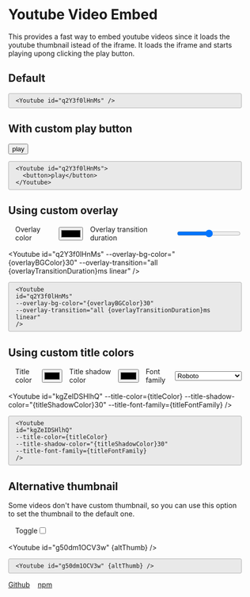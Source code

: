 <script>
  import Youtube from "$lib/Youtube.svelte";
  let overlayBGColor = "#e5a50a";
  let overlayTransitionDuration = 50;

  let titleColor = "#000000";
  let titleShadowColor = "#ffffff";
  let titleFontFamily = "'Segoe UI', Geneva, Verdana, sans-serif";

  let altThumb = false;
</script>

<div class="container">
  <h1>Youtube Video Embed</h1>

  <p>
    This provides a fast way to embed youtube videos since it loads the youtube
    thumbnail istead of the iframe. It loads the iframe and starts playing upong
    clicking the play button.
  </p>

  <h2>Default</h2>
  <Youtube id="q2Y3f0lHnMs" />

```svelte
<Youtube id="q2Y3f0lHnMs" />
```

  <h2>With custom play button</h2>

  <Youtube id="q2Y3f0lHnMs">
    <button>play</button>
  </Youtube>

```svelte
<Youtube id="q2Y3f0lHnMs">
  <button>play</button>
</Youtube>
```

  <h2>Using custom overlay</h2>
  <div class="controls">
    <label for="overlay-color-select">Overlay color</label>
    <input id="overlay-color-select" type="color" bind:value={overlayBGColor} />
    <label for="overlay-transition-duration">Overlay transition duration</label>
    <input
      id="overlay-transition-duration"
      min="0"
      max="1000"
      type="range"
      step="50"
      bind:value={overlayTransitionDuration}
    />
  </div>

<Youtube
id="q2Y3f0lHnMs"
--overlay-bg-color="{overlayBGColor}30"
--overlay-transition="all {overlayTransitionDuration}ms linear"
/>

```svelte
<Youtube
id="q2Y3f0lHnMs"
--overlay-bg-color="{overlayBGColor}30"
--overlay-transition="all {overlayTransitionDuration}ms linear"
/>
```

  <h2>Using custom title colors</h2>
  <div class="controls">
    <label for="title-color-select">Title color</label>
    <input id="title-color-select" type="color" bind:value={titleColor} />
    <label for="title-shadow-color">Title shadow color</label>
    <input id="title-shadow-color" type="color" bind:value={titleShadowColor} />
    <label for="title-font-family">Font family</label>
    <select
      name="title-font-family"
      id="title-font-family"
      bind:value={titleFontFamily}
    >
      <option value="'Roboto', sans-serif">Roboto</option>
      <option value="'Segoe UI', Geneva, Verdana, sans-serif">Segoe UI</option>
      <option value="'Helvetica Neue', Helvetica, Arial, sans-serif"
        >Helvetica Neue</option
      >
      <option value="'Times New Roman', Times, serif">Times New Roman</option>
      <option value="'Courier New', Courier, monospace">Courier New</option>
    </select>
  </div>

<Youtube
id="kgZeIDSHlhQ"
--title-color={titleColor}
--title-shadow-color="{titleShadowColor}30"
--title-font-family={titleFontFamily}
/>

```svelte
<Youtube
id="kgZeIDSHlhQ"
--title-color={titleColor}
--title-shadow-color="{titleShadowColor}30"
--title-font-family={titleFontFamily}
/>
```

  <h2>Alternative thumbnail</h2>
  <p>
    Some videos don't have custom thumbnail, so you can use this option to set
    the thumbnail to the default one.
  </p>
  <div class="controls">
    <label for="alt-thumbnail-checkbox">Toggle</label>
    <input
      id="alt-thumbnail-checkbox"
      type="checkbox"
      bind:checked={altThumb}
    />
  </div>

<Youtube id="g50dm1OCV3w" {altThumb} />

```svelte
<Youtube id="g50dm1OCV3w" {altThumb} />
```

  <ul>
    <li>
      <a href="https://github.com/sharu725/youtube-embed">Github</a>
    </li>
    <li>
      <a href="https://www.npmjs.com/package/svelte-youtube-embed">npm</a>
    </li>
  </ul>
</div>

<style>
  .container {
    max-width: 800px;
    margin: 0 auto;
    padding-left: 1rem;
    padding-right: 1rem;
  }
  ul {
    display: flex;
    list-style: none;
    padding: 0;
  }
  li {
    margin-right: 1rem;
  }
  .controls {
    display: flex;
    align-items: center;
    margin: 1rem auto;
  }
  .controls label {
    margin-left: 1em;
  }
  pre {
    padding: 0.5em 1em;
    background-color: #e9e9e9;
    border: 1px solid rgb(180, 180, 180);
    border-radius: 3px;
    white-space: pre-wrap;
  }
</style>

